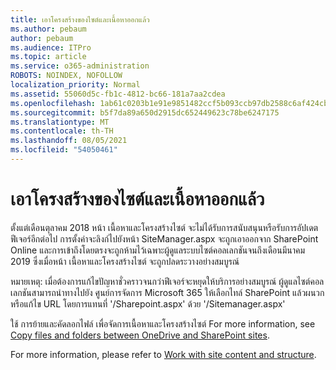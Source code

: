 ```yaml
---
title: เอาโครงสร้างของไซต์และเนื้อหาออกแล้ว
ms.author: pebaum
author: pebaum
ms.audience: ITPro
ms.topic: article
ms.service: o365-administration
ROBOTS: NOINDEX, NOFOLLOW
localization_priority: Normal
ms.assetid: 55060d5c-fb1c-4812-bc66-181a7aa2cdea
ms.openlocfilehash: 1ab61c0203b1e91e9851482ccf5b093ccb97db2588c6af424cbf24c51e7fbcda
ms.sourcegitcommit: b5f7da89a650d2915dc652449623c78be6247175
ms.translationtype: MT
ms.contentlocale: th-TH
ms.lasthandoff: 08/05/2021
ms.locfileid: "54050461"
---
```

# <a name="site-and-content-structure-removed"></a>เอาโครงสร้างของไซต์และเนื้อหาออกแล้ว

ตั้งแต่เดือนตุลาคม 2018 หน้า เนื้อหาและโครงสร้างไซต์ จะไม่ได้รับการสนับสนุนหรือรับการอัปเดตฟีเจอร์อีกต่อไป การตั้งค่าจะลิงก์ไปยังหน้า SiteManager.aspx จะถูกเอาออกจาก SharePoint Online และการเข้าถึงโดยตรงจะถูกห้ามไว้เฉพาะผู้ดูแลระบบไซต์คอลเลกชันจนถึงเดือนมีนาคม 2019 ซึ่งเมื่อหน้า เนื้อหาและโครงสร้างไซต์ จะถูกปลดระวางอย่างสมบูรณ์ 

หมายเหตุ: เมื่อต้องการแก้ไขปัญหาชั่วคราวจนกว่าฟีเจอร์จะหยุดให้บริการอย่างสมบูรณ์ ผู้ดูแลไซต์คอลเลกชันสามารถนําทางไปยัง ศูนย์การจัดการ Microsoft 365 ให้เลือกไทล์ SharePoint แล้วผนวกหรือแก้ไข URL โดยการแทนที่ '/Sharepoint.aspx' ด้วย '/Sitemanager.aspx' 


ใช้ การย้ายและคัดลอกไฟล์ เพื่อจัดการเนื้อหาและโครงสร้างไซต์ For more information, see [Copy files and folders between OneDrive and SharePoint sites](https://support.office.com/article/copy-files-and-folders-between-onedrive-and-sharepoint-sites-67a6323e-7fd4-4254-99a8-35613492a82f). 

For more information, please refer to [Work with site content and structure](https://support.office.com/article/Work-with-site-content-and-structure-30fcaad9-02b1-4347-8b03-e1ccc5a4c19f).
